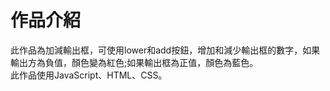 # 作品介紹
此作品為加減輸出框，可使用lower和add按鈕，增加和減少輸出框的數字，如果輸出方為負值，顏色變為紅色;如果輸出框為正值，顏色為藍色。<br>
此作品使用JavaScript、HTML、CSS。
